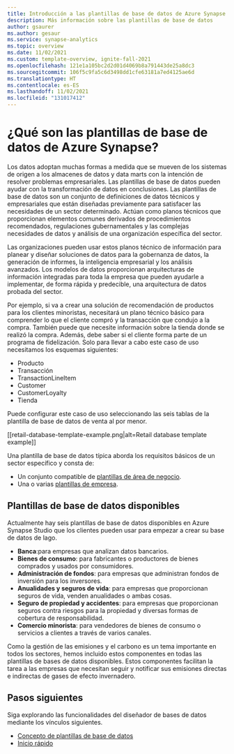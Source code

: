 ```yaml
---
title: Introducción a las plantillas de base de datos de Azure Synapse
description: Más información sobre las plantillas de base de datos
author: gsaurer
ms.author: gesaur
ms.service: synapse-analytics
ms.topic: overview
ms.date: 11/02/2021
ms.custom: template-overview, ignite-fall-2021
ms.openlocfilehash: 121e1a105bc2d2d01d4069b8a791443de25a8dc3
ms.sourcegitcommit: 106f5c9fa5c6d3498dd1cfe63181a7ed4125ae6d
ms.translationtype: HT
ms.contentlocale: es-ES
ms.lasthandoff: 11/02/2021
ms.locfileid: "131017412"
---
```

# <a name="what-is-azure-synapse-database-templates"></a>¿Qué son las plantillas de base de datos de Azure Synapse?

Los datos adoptan muchas formas a medida que se mueven de los sistemas de origen a los almacenes de datos y data marts con la intención de resolver problemas empresariales. Las plantillas de base de datos pueden ayudar con la transformación de datos en conclusiones. Las plantillas de base de datos son un conjunto de definiciones de datos técnicos y empresariales que están diseñadas previamente para satisfacer las necesidades de un sector determinado. Actúan como planos técnicos que proporcionan elementos comunes derivados de procedimientos recomendados, regulaciones gubernamentales y las complejas necesidades de datos y análisis de una organización específica del sector. 

Las organizaciones pueden usar estos planos técnico de información para planear y diseñar soluciones de datos para la gobernanza de datos, la generación de informes, la inteligencia empresarial y los análisis avanzados. Los modelos de datos proporcionan arquitecturas de información integradas para toda la empresa que pueden ayudarle a implementar, de forma rápida y predecible, una arquitectura de datos probada del sector. 

Por ejemplo, si va a crear una solución de recomendación de productos para los clientes minoristas, necesitará un plano técnico básico para comprender lo que el cliente compró y la transacción que condujo a la compra. También puede que necesite información sobre la tienda donde se realizó la compra. Además, debe saber si el cliente forma parte de un programa de fidelización. Solo para llevar a cabo este caso de uso necesitamos los esquemas siguientes: 

 - Producto 
 - Transacción 
 - TransactionLineItem 
 - Customer 
 - CustomerLoyalty 
 - Tienda 

Puede configurar este caso de uso seleccionando las seis tablas de la plantilla de base de datos de venta al por menor. 

[[retail-database-template-example.png|alt=Retail database template example]]

Una plantilla de base de datos típica aborda los requisitos básicos de un sector específico y consta de: 

 - Un conjunto compatible de [plantillas de área de negocio](concepts-database-templates.md#business-area-templates).
 - Una o varias [plantillas de empresa](concepts-database-templates.md#enterprise-templates).  

## <a name="available-database-templates"></a>Plantillas de base de datos disponibles 

Actualmente hay seis plantillas de base de datos disponibles en Azure Synapse Studio que los clientes pueden usar para empezar a crear su base de datos de lago. 

 - **Banca**:para empresas que analizan datos bancarios.
 - **Bienes de consumo**: para fabricantes o productores de bienes comprados y usados por consumidores.
 - **Administración de fondos**: para empresas que administran fondos de inversión para los inversores.
 - **Anualidades y seguros de vida**: para empresas que proporcionan seguros de vida, venden anualidades o ambas cosas.
 - **Seguro de propiedad y accidentes**: para empresas que proporcionan seguros contra riesgos para la propiedad y diversas formas de cobertura de responsabilidad.
 - **Comercio minorista**: para vendedores de bienes de consumo o servicios a clientes a través de varios canales.

Como la gestión de las emisiones y el carbono es un tema importante en todos los sectores, hemos incluido estos componentes en todas las plantillas de bases de datos disponibles. Estos componentes facilitan la tarea a las empresas que necesitan seguir y notificar sus emisiones directas e indirectas de gases de efecto invernadero.

## <a name="next-steps"></a>Pasos siguientes
Siga explorando las funcionalidades del diseñador de bases de datos mediante los vínculos siguientes.
- [Concepto de plantillas de base de datos](concepts-database-templates.md)
- [Inicio rápido](quick-start-create-lake-database.md)
